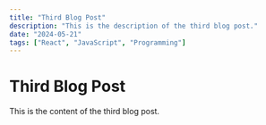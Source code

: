 ```yaml
---
title: "Third Blog Post"
description: "This is the description of the third blog post."
date: "2024-05-21"
tags: ["React", "JavaScript", "Programming"]
---
```


# Third Blog Post

This is the content of the third blog post.